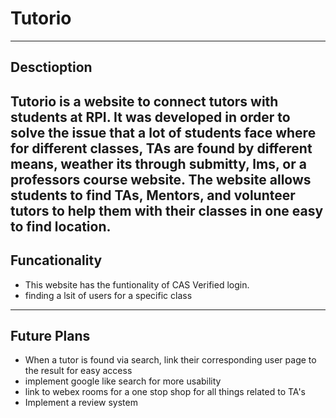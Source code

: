 # Tutorio
-------------------------------
## Desctioption
Tutorio is a website to connect tutors with students at RPI. It was developed in order to solve the issue that a lot of students face where for different classes, TAs are found by different means, weather its through submitty, lms, or a professors course website. The website allows students to find TAs, Mentors, and volunteer tutors to help them with their classes in one easy to find location. 
-------------------------------
## Funcationality
- This website has the funtionality of CAS Verified login. 
- finding a lsit of users for a specific class
-------------------------------
## Future Plans
- When a tutor is found via search, link their corresponding user page to the result for easy access
- implement google like search for more usability 
- link to webex rooms for a one stop shop for all things related to TA's
- Implement a review system




